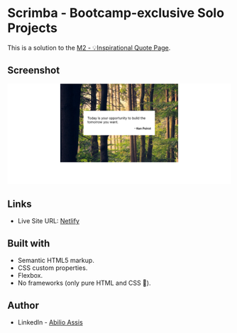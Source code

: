 # Scrimba - Bootcamp-exclusive Solo Projects

This is a solution to the [M2 - 💡Inspirational Quote Page](https://scrimba.com/scrim/cG8EnJHv).

## Screenshot

![](images/screenshot.png)

## Links

- Live Site URL: [Netlify]()

## Built with

- Semantic HTML5 markup.
- CSS custom properties.
- Flexbox.
- No frameworks (only pure HTML and CSS 🏅).

## Author

- LinkedIn - [Abilio Assis](https://www.linkedin.com/in/abilio-assis/)
